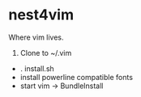 nest4vim
========

Where vim lives.


1. Clone to ~/.vim
* . install.sh
* install powerline compatible fonts
* start vim -> BundleInstall
